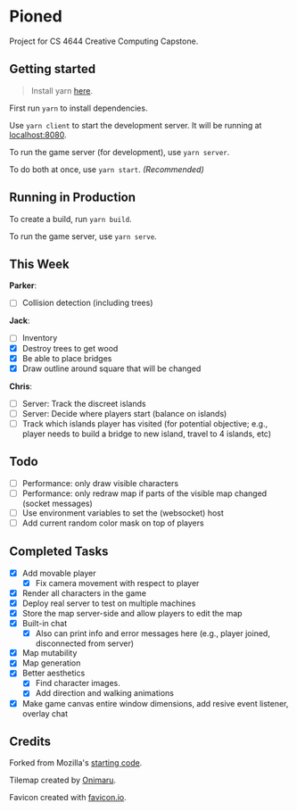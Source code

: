 # Pioned

Project for CS 4644 Creative Computing Capstone.

## Getting started

> Install yarn [here](https://yarnpkg.com/en/docs/install).

First run `yarn` to install dependencies.

Use `yarn client` to start the development server. It will be running at [localhost:8080](http://localhost:8080/).

To run the game server (for development), use `yarn server`.

To do both at once, use `yarn start`. *(Recommended)*

## Running in Production

To create a build, run `yarn build`.

To run the game server, use `yarn serve`.

## This Week

**Parker**:
- [ ] Collision detection (including trees)

**Jack**:
- [ ] Inventory
- [x] Destroy trees to get wood
- [x] Be able to place bridges
- [x] Draw outline around square that will be changed

**Chris**:
- [ ] Server: Track the discreet islands
- [ ] Server: Decide where players start (balance on islands)
- [ ] Track which islands player has visited (for potential objective; e.g., player needs to build a bridge to new island, travel to 4 islands, etc)

## Todo

- [ ] Performance: only draw visible characters
- [ ] Performance: only redraw map if parts of the visible map changed (socket messages)
- [ ] Use environment variables to set the (websocket) host
- [ ] Add current random color mask on top of players

## Completed Tasks
- [x] Add movable player
    - [x] Fix camera movement with respect to player
- [x] Render all characters in the game
- [x] Deploy real server to test on multiple machines
- [x] Store the map server-side and allow players to edit the map
- [x] Built-in chat
    - [x] Also can print info and error messages here (e.g., player joined, disconnected from server)
- [x] Map mutability
- [x] Map generation
- [x] Better aesthetics
    - [x] Find character images.
    - [x] Add direction and walking animations
- [x] Make game canvas entire window dimensions, add resive event listener, overlay chat

## Credits

Forked from Mozilla's [starting code](https://github.com/mozdevs/gamedev-js-tiles).

Tilemap created by [Onimaru](https://onimaru.itch.io/green-valley-map-pack).

Favicon created with [favicon.io](https://favicon.io/).
